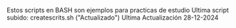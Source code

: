 Estos scripts en BASH son ejemplos para practicas de estudio
Ultima script subido:  createscrits.sh ("Actualizado")
Ultima Actualización 28-12-2024